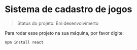 <h1>Sistema de cadastro de jogos</h1>

> Status do projeto: Em desenvolvimerto

Para rodar esse projeto na sua máquina, por favor digite:

```
npm install react 
```
